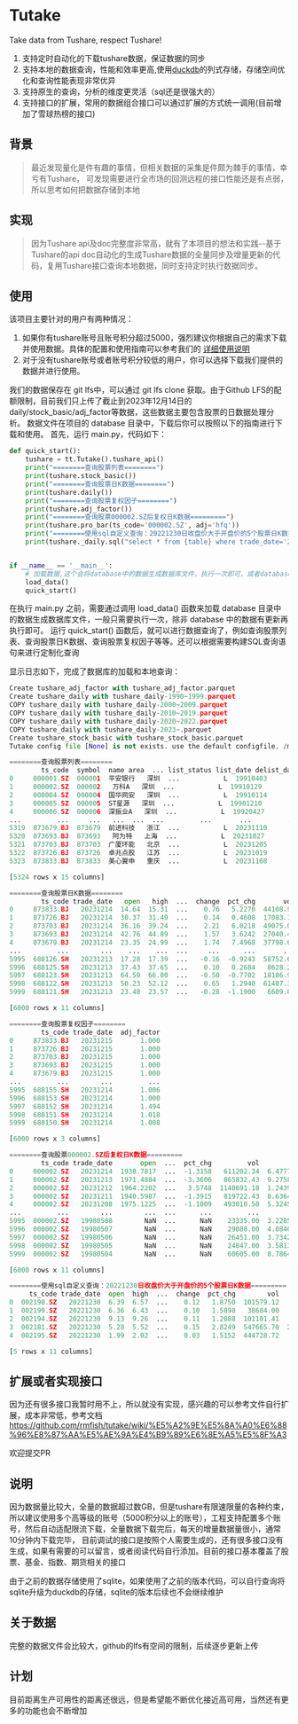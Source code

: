 # Tutake

Take data from Tushare, respect Tushare!

1. 支持定时自动化的下载tushare数据，保证数据的同步
2. 支持本地的数据查询，性能和效率更高,使用[duckdb](https://duckdb.org/)的列式存储，存储空间优化和查询性能表现非常优异
3. 支持原生的查询，分析的维度更灵活（sql还是很强大的）
4. 支持接口的扩展，常用的数据组合接口可以通过扩展的方式统一调用(目前增加了雪球热榜的接口)

## 背景

> 最近发现量化是件有趣的事情，但相关数据的采集是件颇为棘手的事情，幸亏有Tushare， 可发现需要进行全市场的回测远程的接口性能还是有点弱，所以思考如何把数据存储到本地

## 实现

> 因为Tushare api及doc完整度非常高，就有了本项目的想法和实践--基于Tushare的api
> doc自动化的生成Tushare数据的全量同步及增量更新的代码，复用Tushare接口查询本地数据，同时支持定时执行数据同步。

## 使用

该项目主要针对的用户有两种情况：
1. 如果你有tushare账号且账号积分超过5000，强烈建议你根据自己的需求下载并使用数据。具体的配置和使用指南可以参考我们的 [详细使用说明](https://github.com/rmfish/tutake/wiki/%E8%AF%A6%E7%BB%86%E4%BD%BF%E7%94%A8%E8%AF%B4%E6%98%8E)
2. 对于没有tushare账号或者账号积分较低的用户，你可以选择下载我们提供的数据并进行使用。

我们的数据保存在 git lfs中，可以通过 git lfs clone 获取。由于Github LFS的配额限制，目前我们只上传了截止到2023年12月14日的daily/stock_basic/adj_factor等数据，这些数据主要包含股票的日数据处理分析。
数据文件在项目的 database 目录中，下载后你可以按照以下的指南进行下载和使用。
首先，运行 main.py，代码如下：
```python
def quick_start():
    tushare = tt.Tutake().tushare_api()
    print("========查询股票列表========")
    print(tushare.stock_basic())
    print("========查询股票日K数据========")
    print(tushare.daily())
    print("========查询股票复权因子========")
    print(tushare.adj_factor())
    print("========查询股票000002.SZ后复权日K数据=========")
    print(tushare.pro_bar(ts_code='000002.SZ', adj='hfq'))
    print("========使用sql自定义查询：20221230日收盘价大于开盘价的5个股票日K数据=========")
    print(tushare._daily.sql("select * from {table} where trade_date='20221230' and close>open limit 5"))


if __name__ == '__main__':
    # 加载数据,这个会将database中的数据生成数据库文件，执行一次即可，或者database中的数据有更新的再执行即可
    load_data()
    quick_start()
```
在执行 main.py 之前，需要通过调用 load_data() 函数来加载 database 目录中的数据生成数据库文件，一般只需要执行一次，除非 database 中的数据有更新再执行即可。
运行 quick_start() 函数后，就可以进行数据查询了，例如查询股票列表、查询股票日K数据、查询股票复权因子等等。还可以根据需要构建SQL查询语句来进行定制化查询

显示日志如下，完成了数据库的加载和本地查询：
```python
Create tushare_adj_factor with tushare_adj_factor.parquet
Create tushare_daily with tushare_daily-1990~1999.parquet
COPY tushare_daily with tushare_daily-2000~2009.parquet
COPY tushare_daily with tushare_daily-2010~2019.parquet
COPY tushare_daily with tushare_daily-2020~2022.parquet
COPY tushare_daily with tushare_daily-2023~.parquet
Create tushare_stock_basic with tushare_stock_basic.parquet
Tutake config file [None] is not exists. use the default configfile. /mnt/d/Develop/projects/Github/tutake/config.yml
```
```python
========查询股票列表========
        ts_code  symbol  name area  ... list_status list_date delist_date is_hs
0     000001.SZ  000001  平安银行   深圳  ...           L  19910403        None     S
1     000002.SZ  000002   万科A   深圳  ...           L  19910129        None     S
2     000004.SZ  000004  国华网安   深圳  ...           L  19910114        None     N
3     000005.SZ  000005  ST星源   深圳  ...           L  19901210        None     N
4     000006.SZ  000006  深振业A   深圳  ...           L  19920427        None     S
...         ...     ...   ...  ...  ...         ...       ...         ...   ...
5319  873679.BJ  873679  前进科技   浙江  ...           L  20231110        None     N
5320  873693.BJ  873693   阿为特   上海  ...           L  20231027        None     N
5321  873703.BJ  873703  广厦环能   北京  ...           L  20231205        None     N
5322  873726.BJ  873726  卓兆点胶   江苏  ...           L  20231019        None     N
5323  873833.BJ  873833  美心翼申   重庆  ...           L  20231108        None     N

[5324 rows x 15 columns]
```
```python
========查询股票日K数据========
        ts_code trade_date   open   high  ...  change  pct_chg       vol      amount
0     873833.BJ   20231214  14.64  15.31  ...    0.76   5.2270  44108.90   65738.804
1     873726.BJ   20231214  30.37  31.49  ...    0.14   0.4608  17083.15   52606.482
2     873703.BJ   20231214  36.16  39.24  ...    2.21   6.0218  49075.05  183247.591
3     873693.BJ   20231214  42.76  44.89  ...    1.57   3.6242  27040.43  118985.113
4     873679.BJ   20231214  23.35  24.99  ...    1.74   7.4968  37798.62   91294.840
...         ...        ...    ...    ...  ...     ...      ...       ...         ...
5995  688126.SH   20231213  17.28  17.39  ...   -0.16  -0.9243  58752.67  101511.013
5996  688125.SH   20231213  37.43  37.65  ...    0.10   0.2684   8628.23   32227.196
5997  688123.SH   20231213  64.50  66.00  ...   -0.50  -0.7702  18186.91  118470.362
5998  688122.SH   20231213  50.23  52.12  ...    0.65   1.2940  61407.39  315703.394
5999  688121.SH   20231213  23.48  23.57  ...   -0.28  -1.1900   6609.85   15454.148

[6000 rows x 11 columns]
```
```python
========查询股票复权因子========
        ts_code trade_date  adj_factor
0     873833.BJ   20231215       1.000
1     873726.BJ   20231215       1.000
2     873703.BJ   20231215       1.000
3     873693.BJ   20231215       1.000
4     873679.BJ   20231215       1.000
...         ...        ...         ...
5995  688155.SH   20231214       1.006
5996  688153.SH   20231214       1.000
5997  688152.SH   20231214       1.494
5998  688151.SH   20231214       1.018
5999  688150.SH   20231214       1.008

[6000 rows x 3 columns]
```
```python
========查询股票000002.SZ后复权日K数据=========
        ts_code trade_date       open  ...  pct_chg         vol        amount
0     000002.SZ   20231214  1938.7817  ...  -1.3158   611202.34  6.477785e+05
1     000002.SZ   20231213  1971.4884  ...  -3.3606   865832.43  9.275875e+05
2     000002.SZ   20231212  1964.2202  ...   3.5748  1140691.18  1.243910e+06
3     000002.SZ   20231211  1940.5987  ...  -1.3915   819722.43  8.636450e+05
4     000002.SZ   20231208  1975.1225  ...  -1.1009   493010.50  5.324591e+05
...         ...        ...        ...  ...      ...         ...           ...
5995  000002.SZ   19980508        NaN  ...      NaN    23335.00  3.228586e+04
5996  000002.SZ   19980507        NaN  ...      NaN    29088.00  4.084066e+04
5997  000002.SZ   19980506        NaN  ...      NaN    26451.00  3.734224e+04
5998  000002.SZ   19980505        NaN  ...      NaN    24847.00  3.581335e+04
5999  000002.SZ   19980504        NaN  ...      NaN    60605.00  8.786420e+04

[6000 rows x 11 columns]
```
```python
========使用sql自定义查询：20221230日收盘价大于开盘价的5个股票日K数据=========
     ts_code trade_date  open  high  ...  change  pct_chg        vol      amount
0  002198.SZ   20221230  6.39  6.57  ...    0.12   1.8750  101579.12   65646.164
1  002199.SZ   20221230  6.36  6.43  ...    0.10   1.5898   38684.00   24640.014
2  002194.SZ   20221230  9.13  9.26  ...    0.11   1.2088  101101.41   92895.425
3  002181.SZ   20221230  5.28  5.52  ...    0.15   2.8249  547665.70  297495.407
4  002195.SZ   20221230  1.99  2.02  ...    0.03   1.5152  444728.72   89088.620

[5 rows x 11 columns]
```



## 扩展或者实现接口
因为还有很多接口我暂时用不上，所以就没有实现，感兴趣的可以参考文件自行扩展，成本非常低，参考文档 https://github.com/rmfish/tutake/wiki/%E5%A2%9E%E5%8A%A0%E6%88%96%E8%87%AA%E5%AE%9A%E4%B9%89%E6%8E%A5%E5%8F%A3

欢迎提交PR

## 说明
因为数据量比较大，全量的数据超过数GB，但是tushare有限速限量的各种约束，所以建议使用多个高等级的账号（5000积分以上的账号），工程支持配置多个账号，然后自动适配限流下载，全量数据下载完后，每天的增量数据量很小，通常10分钟内下载完毕，
目前调试的接口是按照个人需要生成的，还有很多接口没有生成，如果有需要的可以留言，或者阅读代码自行添加。目前的接口基本覆盖了股票、基金、指数、期货相关的接口

由于之前的数据存储使用了sqlite，如果使用了之前的版本代码，可以自行查询将sqlite升级为duckdb的存储，sqlite的版本后续也不会继续维护


## 关于数据
完整的数据文件会比较大，github的lfs有空间的限制，后续逐步更新上传

## 计划
目前距离生产可用性的距离还很远，但是希望能不断优化接近高可用，当然还有更多的功能也会不断增加
